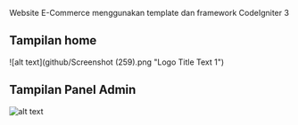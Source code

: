 Website E-Commerce menggunakan template dan framework CodeIgniter 3

## Tampilan home
![alt text](github/Screenshot (259).png "Logo Title Text 1")

## Tampilan Panel Admin
![alt text](https://raw.githubusercontent.com/kirilkirkov/Shopping-Cart-Solution-CodeIgniter/master/github/admin_panel4.png "Logo Title Text 1")
